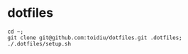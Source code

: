 # dotfiles

```
cd ~;
git clone git@github.com:toidiu/dotfiles.git .dotfiles;
./.dotfiles/setup.sh
```
